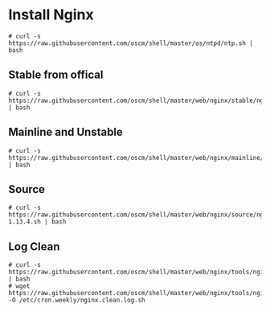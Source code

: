 Install Nginx
=============

    # curl -s https://raw.githubusercontent.com/oscm/shell/master/os/ntpd/ntp.sh | bash

## Stable from offical

    # curl -s https://raw.githubusercontent.com/oscm/shell/master/web/nginx/stable/nginx.sh | bash

## Mainline and Unstable

    # curl -s https://raw.githubusercontent.com/oscm/shell/master/web/nginx/mainline/mainline.sh | bash

## Source

    # curl -s https://raw.githubusercontent.com/oscm/shell/master/web/nginx/source/nginx-1.13.4.sh | bash

Log Clean
-----

	# curl -s https://raw.githubusercontent.com/oscm/shell/master/web/nginx/tools/nginx.clean.log.sh | bash
	# wget https://raw.githubusercontent.com/oscm/shell/master/web/nginx/tools/nginx.clean.log.sh -O /etc/cron.weekly/nginx.clean.log.sh

